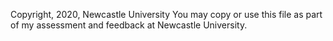 Copyright, 2020, Newcastle University
You may copy or use this file as part of my assessment and feedback at
Newcastle University.